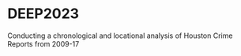 # DEEP2023
Conducting a chronological and locational analysis of Houston Crime Reports from 2009-17
